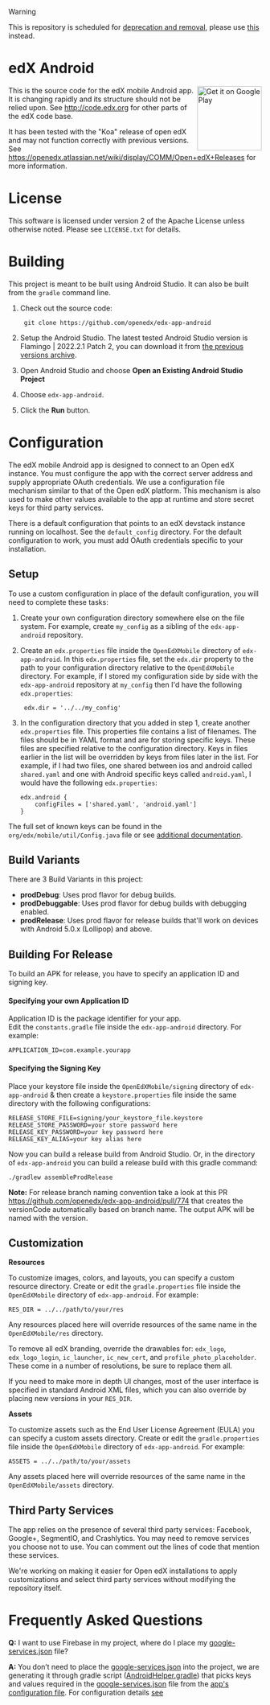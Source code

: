 > [!WARNING]
This is repository is scheduled for [deprecation and removal](https://github.com/openedx/edx-app-android/issues/1830), please use [this](https://github.com/openedx/openedx-app-android) instead.

# edX Android

[<img align="right" alt="Get it on Google Play" height="128" src="https://play.google.com/intl/en_us/badges/images/generic/en_badge_web_generic.png">](https://play.google.com/store/apps/details?id=org.edx.mobile)

This is the source code for the edX mobile Android app. It is changing rapidly
and its structure should not be relied upon. See <http://code.edx.org> for other
parts of the edX code base.

It has been tested with the "Koa" release of open edX and may not function correctly with previous versions. See
<https://openedx.atlassian.net/wiki/display/COMM/Open+edX+Releases> for more
information.

License
=======
This software is licensed under version 2 of the Apache License unless
otherwise noted. Please see `LICENSE.txt` for details.

Building
========

This project is meant to be built using Android Studio. It can also be built from the `gradle` command line.

1. Check out the source code:

        git clone https://github.com/openedx/edx-app-android

2. Setup the Android Studio. The latest tested Android Studio version is Flamingo | 2022.2.1 Patch 2, you can download it from [the previous versions archive](https://developer.android.com/studio/archive).

3. Open Android Studio and choose **Open an Existing Android Studio Project**

4. Choose `edx-app-android`.

5. Click the **Run** button.

Configuration
=============
The edX mobile Android app is designed to connect to an Open edX instance. You
must configure the app with the correct server address and supply appropriate
OAuth credentials. We use a configuration file mechanism similar to that of the
Open edX platform. This mechanism is also used to make other values available
to the app at runtime and store secret keys for third party services.

There is a default configuration that points to an edX devstack instance
running on localhost. See the `default_config` directory. For the default
configuration to work, you must add OAuth credentials specific to your
installation.

Setup
-----
To use a custom configuration in place of the default configuration, you will need to complete these tasks:

1. Create your own configuration directory somewhere else on the file system. For example, create `my_config` as a sibling of the `edx-app-android` repository.

2. Create an `edx.properties` file inside the `OpenEdXMobile` directory of `edx-app-android`. In this `edx.properties` file, set the `edx.dir` property to the path to your configuration directory relative to the `OpenEdXMobile` directory. For example, if I stored my configuration side by side with the `edx-app-android` repository at `my_config` then I'd have the following `edx.properties`:

        edx.dir = '../../my_config'

3.  In the configuration directory that you added in step 1, create another
`edx.properties` file. This properties file contains a list of filenames. The files should be in YAML format and are for storing specific keys. These files are specified relative to the configuration directory. Keys in files earlier in the list will be overridden by keys from files later in the list. For example, if I had two files, one shared between ios and android called `shared.yaml` and one with Android specific keys called `android.yaml`, I would have the following `edx.properties`:

        edx.android {
            configFiles = ['shared.yaml', 'android.yaml']
        }


The full set of known keys can be found in the
`org/edx/mobile/util/Config.java` file or see [additional documentation](<https://openedx.atlassian.net/wiki/spaces/LEARNER/pages/48792067/App+Configuration+Flags>).


Build Variants
--------------------

There are 3 Build Variants in this project:

- **prodDebug**: Uses prod flavor for debug builds.
- **prodDebuggable**: Uses prod flavor for debug builds with debugging enabled.
- **prodRelease**: Uses prod flavor for release builds that'll work on devices with Android 5.0.x (Lollipop) and above.

Building For Release
--------------------
To build an APK for release, you have to specify an application ID and signing key.

#### Specifying your own Application ID
Application ID is the package identifier for your app.  
Edit the `constants.gradle` file inside the `edx-app-android` directory. For example:

    APPLICATION_ID=com.example.yourapp


#### Specifying the Signing Key
Place your keystore file inside the `OpenEdXMobile/signing` directory of `edx-app-android` & then create a `keystore.properties` file inside the same directory with the following configurations:

    RELEASE_STORE_FILE=signing/your_keystore_file.keystore
    RELEASE_STORE_PASSWORD=your store password here
    RELEASE_KEY_PASSWORD=your key password here
    RELEASE_KEY_ALIAS=your key alias here

Now you can build a release build from Android Studio. Or, in the directory of `edx-app-android` you can build a release build with this gradle command:

    ./gradlew assembleProdRelease

**Note:** For release branch naming convention take a look at this PR <https://github.com/openedx/edx-app-android/pull/774> that creates the versionCode automatically based on branch name. The output APK will be named with the version.


Customization
-------------
**Resources**

To customize images, colors, and layouts, you can specify a custom resource directory. Create or edit the `gradle.properties` file inside the `OpenEdXMobile` directory of `edx-app-android`. For example:


    RES_DIR = ../../path/to/your/res

Any resources placed here will override resources of the same name in the `OpenEdXMobile/res` directory.

To remove all edX branding, override the drawables for: `edx_logo`, `edx_logo_login`, `ic_launcher`, `ic_new_cert`, and `profile_photo_placeholder`. These come in a number of resolutions, be sure to replace them all.

If you need to make more in depth UI changes, most of the user interface is specified in standard Android XML files, which you can also override by placing new versions in your `RES_DIR`.

**Assets**

To customize assets such as the End User License Agreement (EULA) you can specify a custom assets directory. Create or edit the `gradle.properties` file inside the `OpenEdXMobile` directory of `edx-app-android`. For example:


    ASSETS = ../../path/to/your/assets

Any assets placed here will override resources of the same name in the `OpenEdXMobile/assets` directory.

Third Party Services
--------------------
The app relies on the presence of several third party services: Facebook, Google+, SegmentIO, and Crashlytics. You may need to remove services you choose not to use. You can comment out the lines of code that mention these services.

We're working on making it easier for Open edX installations to apply customizations and select third party services without modifying the repository itself.


Frequently Asked Questions
==========================
**Q:** I want to use Firebase in my project, where do I place my [google-services.json](https://developers.google.com/android/guides/google-services-plugin#adding_the_json_file) file?

**A:** You don’t need to place the [google-services.json](https://developers.google.com/android/guides/google-services-plugin#adding_the_json_file) into the project, we are generating it through gradle script ([AndroidHelper.gradle](https://github.com/openedx/edx-app-android/blob/master/OpenEdXMobile/gradle_scripts/AndroidHelper.gradle#L15)) that picks keys and values required in the [google-services.json](https://developers.google.com/android/guides/google-services-plugin#adding_the_json_file) file from the [app's configuration file](https://github.com/openedx/edx-app-android/blob/master/OpenEdXMobile/default_config/config.yaml). For configuration details [see](https://openedx.atlassian.net/wiki/spaces/LEARNER/pages/48792067/App+Configuration+Flags)
